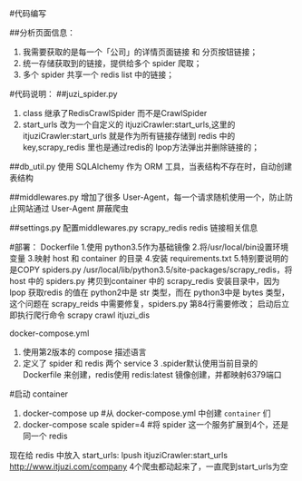 #代码编写

##分析页面信息：
1. 我需要获取的是每一个「公司」的详情页面链接 和 分页按钮链接；
2. 统一存储获取到的链接，提供给多个 spider 爬取；
3. 多个 spider 共享一个 redis list 中的链接；

#代码说明：
##juzi_spider.py
1. class 继承了RedisCrawlSpider 而不是CrawlSpider
2. start_urls 改为一个自定义的 itjuziCrawler:start_urls,这里的itjuziCrawler:start_urls 就是作为所有链接存储到 redis 中的 key,scrapy_redis 里也是通过redis的 lpop方法弹出并删除链接的；

##db_util.py
使用 SQLAlchemy 作为 ORM 工具，当表结构不存在时，自动创建表结构

##middlewares.py
增加了很多 User-Agent，每一个请求随机使用一个，防止防止网站通过 User-Agent 屏蔽爬虫

##settings.py
配置middlewares.py scrapy_redis redis 链接相关信息

#部署：
Dockerfile
   1.使用 python3.5作为基础镜像
   2.将/usr/local/bin设置环境变量
   3.映射 host 和 container 的目录
   4.安装 requirements.txt
   5.特别要说明的是COPY spiders.py /usr/local/lib/python3.5/site-packages/scrapy_redis，将 host 中的 spiders.py 拷贝到container 中的 scrapy_redis 安装目录中，因为 lpop 获取redis 的值在 python2中是 str 类型，而在 python3中是 bytes 类型，这个问题在 scrapy_reids 中需要修复，spiders.py 第84行需要修改；
启动后立即执行爬行命令 scrapy crawl itjuzi_dis

 docker-compose.yml
  1. 使用第2版本的 compose 描述语言
  2. 定义了 spider 和 redis 两个 service
  3 .spider默认使用当前目录的 Dockerfile 来创建，redis使用 redis:latest 镜像创建，并都映射6379端口


#启动 container
  1. docker-compose up #从 docker-compose.yml 中创建 `container` 们
  2. docker-compose scale spider=4 #将 spider 这一个服务扩展到4个，还是同一个 redis


现在给 redis 中放入 start_urls:
lpush itjuziCrawler:start_urls http://www.itjuzi.com/company
4个爬虫都动起来了，一直爬到start_urls为空

